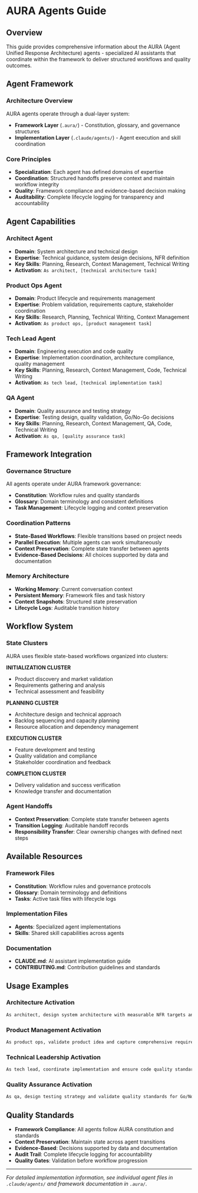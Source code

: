 # AURA Agents Guide

## Overview

This guide provides comprehensive information about the AURA (Agent Unified Response Architecture) agents - specialized AI assistants that coordinate within the framework to deliver structured workflows and quality outcomes.

## Agent Framework

### Architecture Overview
AURA agents operate through a dual-layer system:
- **Framework Layer** (`.aura/`) - Constitution, glossary, and governance structures
- **Implementation Layer** (`.claude/agents/`) - Agent execution and skill coordination

### Core Principles
- **Specialization**: Each agent has defined domains of expertise
- **Coordination**: Structured handoffs preserve context and maintain workflow integrity
- **Quality**: Framework compliance and evidence-based decision making
- **Auditability**: Complete lifecycle logging for transparency and accountability

## Agent Capabilities

### Architect Agent
- **Domain**: System architecture and technical design
- **Expertise**: Technical guidance, system design decisions, NFR definition
- **Key Skills**: Planning, Research, Context Management, Technical Writing
- **Activation**: `As architect, [technical architecture task]`

### Product Ops Agent
- **Domain**: Product lifecycle and requirements management
- **Expertise**: Problem validation, requirements capture, stakeholder coordination
- **Key Skills**: Research, Planning, Technical Writing, Context Management
- **Activation**: `As product ops, [product management task]`

### Tech Lead Agent
- **Domain**: Engineering execution and code quality
- **Expertise**: Implementation coordination, architecture compliance, quality management
- **Key Skills**: Planning, Research, Context Management, Code, Technical Writing
- **Activation**: `As tech lead, [technical implementation task]`

### QA Agent
- **Domain**: Quality assurance and testing strategy
- **Expertise**: Testing design, quality validation, Go/No-Go decisions
- **Key Skills**: Planning, Research, Context Management, QA, Code, Technical Writing
- **Activation**: `As qa, [quality assurance task]`

## Framework Integration

### Governance Structure
All agents operate under AURA framework governance:
- **Constitution**: Workflow rules and quality standards
- **Glossary**: Domain terminology and consistent definitions
- **Task Management**: Lifecycle logging and context preservation

### Coordination Patterns
- **State-Based Workflows**: Flexible transitions based on project needs
- **Parallel Execution**: Multiple agents can work simultaneously
- **Context Preservation**: Complete state transfer between agents
- **Evidence-Based Decisions**: All choices supported by data and documentation

### Memory Architecture
- **Working Memory**: Current conversation context
- **Persistent Memory**: Framework files and task history
- **Context Snapshots**: Structured state preservation
- **Lifecycle Logs**: Auditable transition history

## Workflow System

### State Clusters
AURA uses flexible state-based workflows organized into clusters:

**INITIALIZATION CLUSTER**
- Product discovery and market validation
- Requirements gathering and analysis
- Technical assessment and feasibility

**PLANNING CLUSTER**
- Architecture design and technical approach
- Backlog sequencing and capacity planning
- Resource allocation and dependency management

**EXECUTION CLUSTER**
- Feature development and testing
- Quality validation and compliance
- Stakeholder coordination and feedback

**COMPLETION CLUSTER**
- Delivery validation and success verification
- Knowledge transfer and documentation

### Agent Handoffs
- **Context Preservation**: Complete state transfer between agents
- **Transition Logging**: Auditable handoff records
- **Responsibility Transfer**: Clear ownership changes with defined next steps

## Available Resources

### Framework Files
- **Constitution**: Workflow rules and governance protocols
- **Glossary**: Domain terminology and definitions
- **Tasks**: Active task files with lifecycle logs

### Implementation Files
- **Agents**: Specialized agent implementations
- **Skills**: Shared skill capabilities across agents

### Documentation
- **CLAUDE.md**: AI assistant implementation guide
- **CONTRIBUTING.md**: Contribution guidelines and standards

## Usage Examples

### Architecture Activation
```bash
As architect, design system architecture with measurable NFR targets and risk assessment.
```

### Product Management Activation
```bash
As product ops, validate product idea and capture comprehensive requirements.
```

### Technical Leadership Activation
```bash
As tech lead, coordinate implementation and ensure code quality standards.
```

### Quality Assurance Activation
```bash
As qa, design testing strategy and validate quality standards for Go/No-Go decisions.
```

## Quality Standards

- **Framework Compliance**: All agents follow AURA constitution and standards
- **Context Preservation**: Maintain state across agent transitions
- **Evidence-Based**: Decisions supported by data and documentation
- **Audit Trail**: Complete lifecycle logging for accountability
- **Quality Gates**: Validation before workflow progression

---

*For detailed implementation information, see individual agent files in `.claude/agents/` and framework documentation in `.aura/`.*